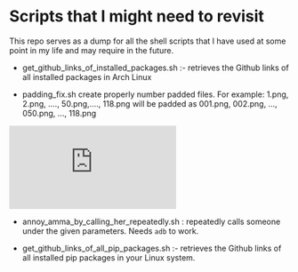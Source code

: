 # Scripts that I might need to revisit
This repo serves as a dump for all the shell scripts that I have used at some point in my life and may require in the future.

* get_github_links_of_installed_packages.sh :- retrieves the Github links of all installed packages in Arch Linux

* padding_fix.sh create properly number padded files. For example: 1.png, 2.png, ...., 50.png,...., 118.png will be padded as 001.png, 002.png, ..., 050.png, ..., 118.png

<iframe src="https://www.youtube.com/watch?v=ZbYI1pBDylw" frameborder="0" allowfullscreen></iframe>

* annoy_amma_by_calling_her_repeatedly.sh : repeatedly calls someone under the given parameters. Needs `adb` to work.

* get_github_links_of_all_pip_packages.sh :- retrieves the Github links of all installed pip packages in your Linux system.
